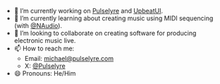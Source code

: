 - 🔭 I’m currently working on [Pulselyre](https://www.pulselyre.com/) and [UpbeatUI](https://github.com/Pulselyre/UpbeatUI).
- 🌱 I’m currently learning about creating music using MIDI sequencing (with [@NAudio](https://github.com/naudio/NAudio)).
- 👯 I’m looking to collaborate on creating software for producing electronic music live.
- 📫 How to reach me:
  - Email: [michael@pulselyre.com](mailto:michael@pulselyre.com)
  - X: [@Pulselyre](https://twitter.com/pulselyre)
- 😄 Pronouns: He/Him
<!--
- 🤔 I’m looking for help with ...
- 💬 Ask me about ...
- ⚡ Fun fact: ...
-->
